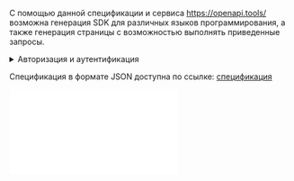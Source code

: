 С помощью данной спецификации и сервиса https://openapi.tools/ возможна генерация SDK для различных языков программирования, а также генерация страницы с возможностью выполнять приведенные запросы.

<details>
  <summary markdown="span">Авторизация и аутентификация</summary>

1. Убедитесь, что [включена](/ru/base/account/instructions/account-manage/manage-2fa) двухфакторная аутентификация и [активирован](/ru/manage/tools-for-using-services/rest-api/enable-api) доступ по API.
1. [Получите токен доступа](/ru/additionals/cases/case-keystone-token) `X-Subject-Token`.
1. [Узнайте](https://mcs.mail.ru/app/project/endpoints) эндпоинт для сервиса Karboii.

</details>

<info>

Спецификация в формате JSON доступна по ссылке: [спецификация](./assets/karboiiapi-swagger.json "download")

</info>

![{swagger}](./assets/karboiiapi-swagger.json)
